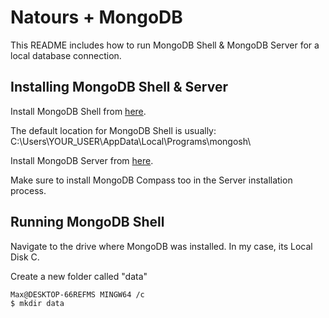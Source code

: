 # Natours + MongoDB

This README includes how to run MongoDB Shell & MongoDB Server for a local database connection.

## Installing MongoDB Shell & Server

Install MongoDB Shell from [here](https://www.mongodb.com/try/download/shell).

The default location for MongoDB Shell is usually: C:\Users\YOUR_USER\AppData\Local\Programs\mongosh\

Install MongoDB Server from [here](https://www.mongodb.com/try/download/community).

Make sure to install MongoDB Compass too in the Server installation process.

## Running MongoDB Shell

Navigate to the drive where MongoDB was installed. In my case, its Local Disk C.

Create a new folder called "data"

```
Max@DESKTOP-66REFMS MINGW64 /c
$ mkdir data
```
